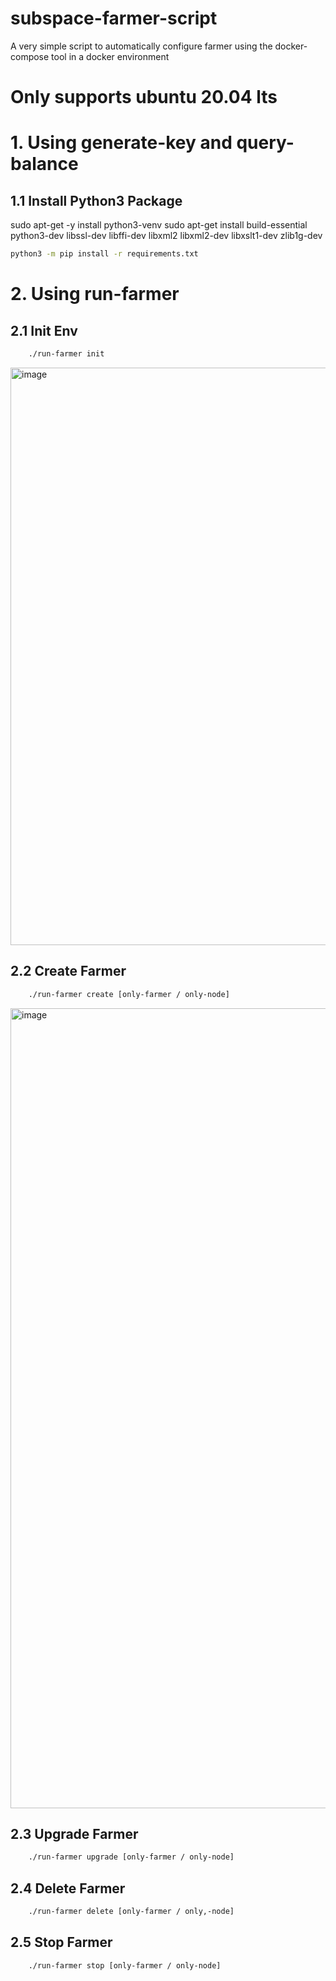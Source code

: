 # subspace-farmer-script

A very simple script to automatically configure farmer using the docker-compose tool in a docker environment

# Only supports ubuntu 20.04 lts

# 1. Using generate-key and query-balance
## 1.1 Install Python3 Package
 sudo  apt-get -y install python3-venv
 sudo apt-get install build-essential python3-dev libssl-dev libffi-dev libxml2 libxml2-dev libxslt1-dev zlib1g-dev


```bash
python3 -m pip install -r requirements.txt 
```
# 2. Using run-farmer
## 2.1 Init Env

```bash 
    ./run-farmer init
```
<img width="924" alt="image" src="https://user-images.githubusercontent.com/31732456/192086082-54279137-1f56-4be1-8892-8dcae6caf88d.png">


## 2.2 Create Farmer
```bash 
    ./run-farmer create [only-farmer / only-node]
```
<img width="1280" alt="image" src="https://user-images.githubusercontent.com/31732456/192086069-4b17902f-2597-4ac3-b58a-925cb0a2d4a9.png">

## 2.3 Upgrade Farmer
```bash 
    ./run-farmer upgrade [only-farmer / only-node]
```
## 2.4 Delete Farmer
```bash 
    ./run-farmer delete [only-farmer / only,-node]
```

## 2.5 Stop Farmer
```bash 
    ./run-farmer stop [only-farmer / only-node]
```









